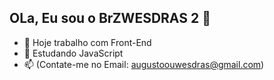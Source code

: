 ## OLa, Eu sou o BrZWESDRAS 2 👋



- 🔭 Hoje trabalho com Front-End
- 🌱 Estudando JavaScript
- 📫 (Contate-me no Email: augustoouwesdras@gmail.com)


